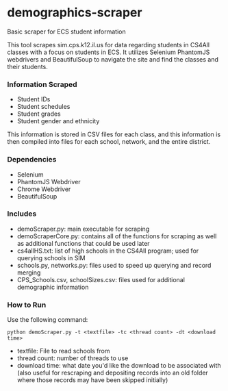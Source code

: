 # demographics-scraper
Basic scraper for ECS student information

This tool scrapes sim.cps.k12.il.us for data regarding students in CS4All classes with a focus on students in ECS. It utilizes Selenium PhantomJS webdrivers and BeautifulSoup to navigate the site and find the classes and their students.

### Information Scraped
- Student IDs
- Student schedules
- Student grades
- Student gender and ethnicity

This information is stored in CSV files for each class, and this information is then compiled into files for each school, network, and the entire district.

### Dependencies
- Selenium
- PhantomJS Webdriver
- Chrome Webdriver
- BeautifulSoup

### Includes
- demoScraper.py: main executable for scraping
- demoScraperCore.py: contains all of the functions for scraping as well as additional functions that could be used later
- cs4allHS.txt: list of high schools in the CS4All program; used for querying schools in SIM
- schools.py, networks.py: files used to speed up querying and record merging
- CPS_Schools.csv, schoolSizes.csv: files used for additional demographic information

### How to Run
Use the following command:

`python demoScraper.py -t <textfile> -tc <thread count> -dt <download time>`
    
- textfile: File to read schools from
- thread count: number of threads to use
- download time: what date you'd like the download to be associated with (also useful for rescraping and depositing records into an old folder where those records may have been skipped initially)
